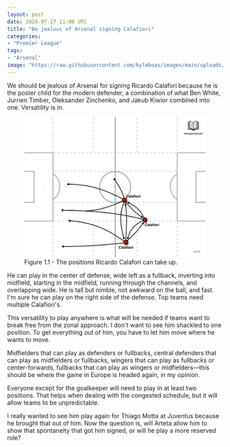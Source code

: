 ```yaml
---
layout: post
date: 2024-07-27 11:00 UTC
title: "Be jealous of Arsenal signing Calafiori"
categories:
- "Premier League"
tags:
- "Arsenal"
image: "https://raw.githubusercontent.com/kyleboas/images/main/uploads/2024/07/26/Image-26Jul2024_00:43:59.png"
---
```


We should be jealous of Arsenal for signing Ricardo Calafori because he is the poster child for the modern defender, a combination of what Ben White, Jurrien Timber, Oleksander Zinchenko, and Jakub Kiwior combined into one. Versatility is in. 

<!---more--->

<figure>
    <img src="https://raw.githubusercontent.com/kyleboas/images/main/uploads/2024/07/26/Image-26Jul2024_00:43:49.png">
    <figcaption>Figure 1.1 - The positions Ricardo Calafori can take up.</figcaption>
</figure>

He can play in the center of defense, wide left as a fullback, inverting into midfield, starting in the midfield, running through the channels, and overlapping wide. He is tall but nimble, not awkward on the ball, and fast. I'm sure he can play on the right side of the defense. Top teams need multiple Calafiori's. 

This versatility to play anywhere is what will be needed if teams want to break free from the zonal approach. I don't want to see him shackled to one position. To get everything out of him, you have to let him move where he wants to move. 

Midfielders that can play as defenders or fullbacks, central defenders that can play as midfielders or fullbacks, wingers that can play as fullbacks or center-forwards, fullbacks that can play as wingers or midfielders—this should be where the game in Europe is headed again, in my opinion. 

Everyone except for the goalkeeper will need to play in at least two positions. That helps when dealing with the congested schedule, but it will allow teams to be unpredictable. 

I really wanted to see him play again for Thiago Motta at Juventus because he brought that out of him. Now the question is, will Arteta allow him to show that spontaneity that got him signed, or will he play a more reserved role?